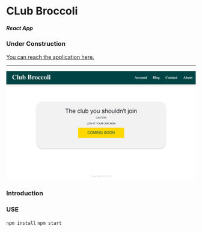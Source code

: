 # CLub Broccoli
##### React App
### Under Construction
[You can reach the application here.](https://clubbroccoli.com/)
___

![Home, Site ununder construction ](Home_pic.png)
### Introduction



### USE
`npm install`
`npm start`
